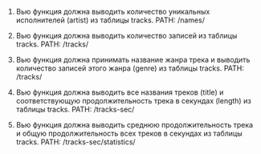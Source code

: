 1. Вью функция должна выводить количество уникальных исполнителей (artist) из таблицы tracks.
PATH: /names/

2. Вью функция должна выводить количество записей из таблицы tracks.
PATH: /tracks/

3. Вью функция должна принимать название жанра трека и выводить количество записей этого жанра (genre) из таблицы
   tracks.
PATH: /tracks/<genre>

4. Вью функция должна выводить все названия треков (title) и соответствующую продолжительность трека в секундах (length)
   из таблицы tracks.
PATH: /tracks-sec/

5. Вью функция должна выводить среднюю продолжительность трека и общую продолжительность всех треков в секундах из
   таблицы tracks.
PATH: /tracks-sec/statistics/


 
